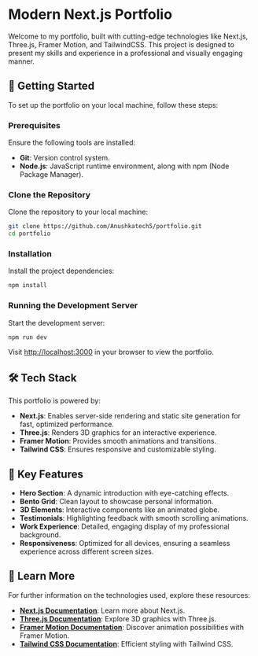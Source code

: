 # Modern Next.js Portfolio

Welcome to my portfolio, built with cutting-edge technologies like Next.js, Three.js, Framer Motion, and TailwindCSS. This project is designed to present my skills and experience in a professional and visually engaging manner.

## 🚀 Getting Started

To set up the portfolio on your local machine, follow these steps:

### Prerequisites

Ensure the following tools are installed:

- **Git**: Version control system.
- **Node.js**: JavaScript runtime environment, along with npm (Node Package Manager).

### Clone the Repository

Clone the repository to your local machine:

```bash
git clone https://github.com/Anushkatech5/portfolio.git
cd portfolio
```

### Installation

Install the project dependencies:

```bash
npm install
```

### Running the Development Server

Start the development server:

```bash
npm run dev
```

Visit [http://localhost:3000](http://localhost:3000) in your browser to view the portfolio.

## 🛠️ Tech Stack

This portfolio is powered by:

- **Next.js**: Enables server-side rendering and static site generation for fast, optimized performance.
- **Three.js**: Renders 3D graphics for an interactive experience.
- **Framer Motion**: Provides smooth animations and transitions.
- **Tailwind CSS**: Ensures responsive and customizable styling.

## 🌟 Key Features

- **Hero Section**: A dynamic introduction with eye-catching effects.
- **Bento Grid**: Clean layout to showcase personal information.
- **3D Elements**: Interactive components like an animated globe.
- **Testimonials**: Highlighting feedback with smooth scrolling animations.
- **Work Experience**: Detailed, engaging display of my professional background.
- **Responsiveness**: Optimized for all devices, ensuring a seamless experience across different screen sizes.

## 📄 Learn More

For further information on the technologies used, explore these resources:

- **[Next.js Documentation](https://nextjs.org/docs)**: Learn more about Next.js.
- **[Three.js Documentation](https://threejs.org/docs/)**: Explore 3D graphics with Three.js.
- **[Framer Motion Documentation](https://www.framer.com/motion/)**: Discover animation possibilities with Framer Motion.
- **[Tailwind CSS Documentation](https://tailwindcss.com/docs)**: Efficient styling with Tailwind CSS.
